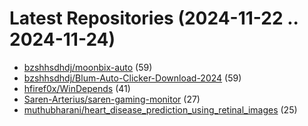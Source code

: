 # Latest Repositories (2024-11-22 .. 2024-11-24)

- [bzshhsdhdj/moonbix-auto](https://github.com/bzshhsdhdj/moonbix-auto) (59)
- [bzshhsdhdj/Blum-Auto-Clicker-Download-2024](https://github.com/bzshhsdhdj/Blum-Auto-Clicker-Download-2024) (59)
- [hfiref0x/WinDepends](https://github.com/hfiref0x/WinDepends) (41)
- [Saren-Arterius/saren-gaming-monitor](https://github.com/Saren-Arterius/saren-gaming-monitor) (27)
- [muthubharani/heart_disease_prediction_using_retinal_images](https://github.com/muthubharani/heart_disease_prediction_using_retinal_images) (25)
